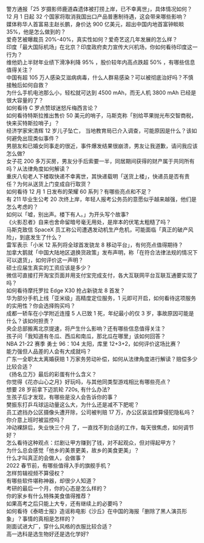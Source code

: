 警方通报「25 岁摄影师鹿道森遗体被打捞上岸，已不幸离世」，具体情况如何？  
12 月 1 日起 32 个国家将取消我国出口产品普惠制待遇，这会带来哪些影响？  
媒体称华人首富易主赵长鹏，身价达 900 亿美元，超出中国内地首富钟睒睒 35%，他是怎么做到的？  
爱奇艺被曝裁员 20%-40%，真实性如何？爱奇艺这几年发展的怎么样？  
印度「最大国际机场」在北京？印度政府卖力宣传大兴机场，你如何看待印度这一行为？  
维他奶上半财年业绩下滑净利降 95% ，股价较年内高点跌超 50% ，有哪些信息值得关注？  
中国有超 105 万人感染艾滋病病毒，什么人群易感染？可以被彻底治好吗？不慎接触后如何自救？  
为什么手机电池那么小，轻松就可达到 4500 mAh，而无人机 3800 mAh 已经是很大容量的了？  
如何看待 C 罗点赞球迷怒斥梅西言论？  
如何看待特斯拉推出售价 50 美元的哨子，马斯克称「别给苹果抛光布交智商税，快来买特斯拉哨子」？  
经济学家宋清辉 12 岁儿子坠亡， 当地教育局已介入调查，可能原因是什么？该如何避免出现类似事件？  
男朋友和已婚女同事走的很近，事件爆发结果很崩溃，男友让我道歉，请问我应该怎么做?  
女子花 200 多万买房，男友分手后索要一半，同居期间获得的财产属于共同所有吗？从法律角度如何解读？  
重庆八旬老人下楼取快递不幸离世，其快递载明「送货上楼」，快递员是否有责任？为何从送货上门变成自行取货？  
如何看待 12 月 1 日发布的荣耀 60 系列？有哪些亮点和不足？  
有 211 毕业生公考 20 次终上岸，年轻人报考公务员的意愿似乎越来越强，他们是怎么考虑的？  
如何以「嘘，别出声。楼下有人。」为开头写个故事?  
《火影忍者》自来也舍命留暗号毫无用处，是岸本的伏笔太粗糙了吗？  
马斯克致信 SpaceX 员工称公司遭遇发动机生产危机，可能面临「真正的破产风险」，到底发生了什么？  
雷军表示「小米 12 系列将全球首发骁龙 8 移动平台」，有何亮点值得期待？  
加拿大鹅就「中国大陆地区退换货政策」发布声明，称「在符合法律法规的情况下可以退货」，如何评价这一声明？  
硕士应届生真实的工资应该是多少？  
微信可直接打开淘宝页面并用支付宝完成支付，各大互联网平台互联互通要实现了吗？  
如何看待摩托罗拉 Edge X30 抢占新骁龙 8 首发？  
华为部分手机上线「亚米级」高精度定位服务，1 元即可开启，如何看待这项服务的实用性？你会选择购买吗？  
成都一轿车在小学附近连撞 5 人已致 1 死，年纪最小的仅 3 岁，事故原因可能是什么？该如何担责？  
央企总部搬离北京提速，将产生什么影响？还有哪些信息值得关注？  
孩子问「我知道有冬瓜、西瓜和南瓜，那北瓜在哪里」该如何回答？  
NBA 21-22 赛季 勇士 96：104 太阳，库里 12+3+2，如何评价这场比赛？  
能力强但人品差的人会有大成就吗？  
广东一全职太太离婚获赔 1 万家务劳动补偿，​如何从法律角度进行解读？赔偿多少比较合适？  
《扬名立万》最后的彩蛋有什么含义？  
你觉得《花亦山心之月》好玩吗，与其他同类型游戏相比有哪些亮点？  
想要 28 岁前拿下迈凯轮 720s, 有什么办法?  
生孩子后才发现，有哪些是没人会告诉你的事？  
樊振东打乒乓球运动量这么大，为什么还是减不下肥呢？  
员工遮挡办公区摄像头遭开除，公司被判赔 17 万，办公区装监控算侵犯隐私吗？你介意上班时被监控吗？  
冲动裸辞后，失业快三个月 了，一直找不到合适的工作，每天很焦虑，如何调节好？  
怎么看待这种观点：烂剧让甲方赚到了钱，对不起观众，但对得起甲方？  
为什么总会感觉「他乡的美景更美，故乡的美食更美」？  
什么才叫真正的会做人，会做事？  
2022 春节前，有哪些值得入手的旗舰手机？  
怎样剪辑视频不算侵权？  
有哪些软件堪称神器，却很少人知道？  
考研的最后一个月，你的心态是怎么样的？  
你的家乡有什么特殊美食值得推荐？  
如果高考之后只能上大专，还有继续上的必要吗？  
如何看待《泰晤士报》造谣称电影《沙丘》在中国的海报「删除了黑人演员形象」？事情的真相是怎样的？  
刚面试进大厂，穿什么风格的衣服比较合适？  
高一选科是选生物好还是选化学好?  
